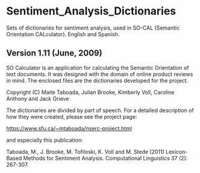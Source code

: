 # Sentiment_Analysis_Dictionaries
Sets of dictionaries for sentiment analysis, used in SO-CAL (Semantic Orientation CALculator). English and Spanish. 

Version 1.11 (June, 2009)
-------------------------
SO Calculator is an application for calculating the Semantic Orientation of text documents. It was designed with the domain of online product reviews in mind. The enclosed files are the dictionaries developed for the project.

Copyright (C) Maite Taboada, Julian Brooke, Kimberly Voll, Caroline
Anthony and Jack Grieve

The dictionaries are divided by part of speech. For a detailed description of how they
were created, please see the project page:

https://www.sfu.ca/~mtaboada/nserc-project.html

and especially this publication:

Taboada, M., J. Brooke, M. Tofiloski, K. Voll and M. Stede (2011) Lexicon-Based Methods for Sentiment Analysis. Computational Linguistics 37 (2): 267-307. 


